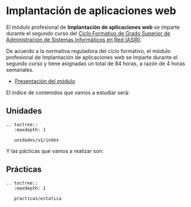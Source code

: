 # Implantación de aplicaciones web


El módulo profesional de **Implantación de aplicaciones web** se imparte durante el segundo curso del [Ciclo Formativo de Grado Superior de Administración de Sistemas Informáticos en Red (ASIR)](http://www.aapri.es/curriculo/fp/asir).

De acuerdo a la normativa reguladora del ciclo formativo, el módulo profesional de Implantación de aplicaciones web se imparte durante el segundo curso y tiene asignadas un total de 84 horas, a razón de 4 horas semanales.

* [Presentación del módulo](http://josedom24.github.io/mod/iaw/presentacion#/)


El índice de contenidos que vamos a estudiar será:

## Unidades

```eval_rst
.. toctree::
   :maxdepth: 1

   unidades/u1/index
```

Y las pácticas que vamos a realizar son:

## Prácticas

```eval_rst
.. toctree::
   :maxdepth: 1

   practicas/estatica
```
